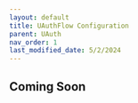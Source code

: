 ```yaml
---
layout: default
title: UAuthFlow Configuration
parent: UAuth
nav_order: 1
last_modified_date: 5/2/2024
---
```


## Coming Soon